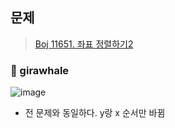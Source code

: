 ## 문제
> [Boj 11651. 좌표 정렬하기2](https://www.acmicpc.net/problem/11651)


### :whale: girawhale

![image](https://user-images.githubusercontent.com/48428699/91641380-e8190280-ea5e-11ea-9097-e727f746c6d2.png)

- 전 문제와 동일하다. y랑 x 순서만 바뀜